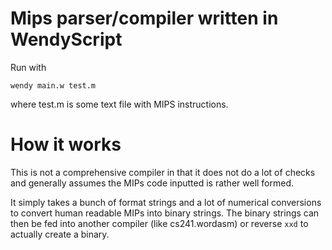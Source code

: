 # Mips parser/compiler written in WendyScript

Run with

```
wendy main.w test.m
```

where test.m is some text file with MIPS instructions.

# How it works

This is not a comprehensive compiler in that it does not do a lot of checks and
generally assumes the MIPs code inputted is rather well formed.

It simply takes a bunch of format strings and a lot of numerical conversions to
convert human readable MIPs into binary strings. The binary strings can then be
fed into another compiler (like cs241.wordasm) or reverse `xxd` to actually create
a binary.
